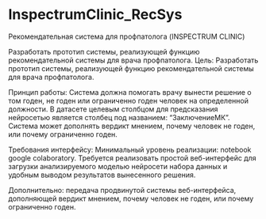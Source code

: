 # InspectrumClinic_RecSys
Рекомендательная система для профпатолога (INSPECTRUM CLINIC)

Разработать прототип системы, реализующей функцию рекомендательной системы для врача профпатолога.
Цель: 
Разработать прототип системы, реализующей функцию рекомендательной системы для врача профпатолога.

Принцип работы:
Система должна помогать врачу вынести решение о том годен, не годен или ограниченно годен человек на определенной должности.
В датасете целевым столбцом для предсказания нейросетью является столбец под названием: “ЗаключениеМК”.
Система может дополнять вердикт мнением, почему человек не годен, или почему ограниченно годен.

Требования интерфейсу:
Минимальный уровень реализации: notebook google colaboratory. Требуется реализовать простой веб-интерфейс для загрузки анализируемого моделью нейросети набора данных и удобным выводом результатов вынесенного решения.

Дополнительно: передача продвинутой системы веб-интерфейса, дополняющей вердикт мнением, почему человек не годен, или почему ограниченно годен.
